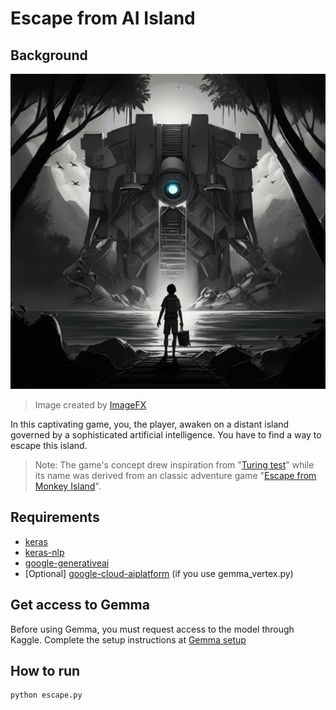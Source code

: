 # Escape from AI Island

## Background

![title image](title.jpg)

> Image created by [ImageFX](https://aitestkitchen.withgoogle.com/tools/image-fx)

In this captivating game, you, the player, awaken on a distant island governed by a sophisticated artificial intelligence. You have to find a way to escape this island.

> Note: The game's concept drew inspiration from "[Turing test](https://en.wikipedia.org/wiki/Turing_test)" while its name was derived from an classic adventure game "[Escape from Monkey Island](https://en.wikipedia.org/wiki/Escape_from_Monkey_Island)".

## Requirements

- [keras](https://pypi.org/project/keras/)
- [keras-nlp](https://pypi.org/project/keras-nlp/)
- [google-generativeai](https://pypi.org/project/google-generativeai/)
- [Optional] [google-cloud-aiplatform](https://pypi.org/project/google-cloud-aiplatform/) (if you use gemma_vertex.py)

## Get access to Gemma

Before using Gemma, you must request access to the model through Kaggle. Complete the setup instructions at [Gemma setup](https://ai.google.dev/gemma/docs/setup)

## How to run

```
python escape.py
```
